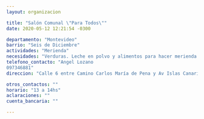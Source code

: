 ```yaml
---
layout: organizacion

title: "Salón Comunal \"Para Todos\""
date: 2020-05-12 12:21:54 -0300

departamento: "Montevideo"
barrio: "Seis de Diciembre"
actividades: "Merienda"
necesidades: "Verduras. Leche en polvo y alimentos para hacer merienda los sábados"
telefono_contacto: "Angel Lozano
097346881"
direccion: "Calle 6 entre Camino Carlos María de Pena y Av Islas Canarias"

otros_contactos: ""
horario: "13 a 14hs"
aclaraciones: ""
cuenta_bancaria: ""

---
```

